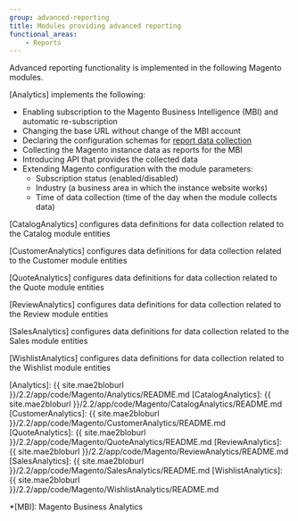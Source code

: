 ```yaml
---
group: advanced-reporting
title: Modules providing advanced reporting
functional_areas:
    - Reports
---
```


Advanced reporting functionality is implemented in the following Magento modules.

[Analytics] implements the following:

*  Enabling subscription to the Magento Business Intelligence (MBI) and automatic re-subscription
*  Changing the base URL without change of the MBI account
*  Declaring the configuration schemas for [report data collection]
*  Collecting the Magento instance data as reports for the MBI
*  Introducing API that provides the collected data
*  Extending Magento configuration with the module parameters:
   *  Subscription status (enabled/disabled)
   *  Industry (a business area in which the instance website works)
   *  Time of data collection (time of the day when the module collects data)

[CatalogAnalytics] configures data definitions for data collection related to the Catalog module entities

[CustomerAnalytics] configures data definitions for data collection related to the Customer module entities

[QuoteAnalytics] configures data definitions for data collection related to the Quote module entities

[ReviewAnalytics] configures data definitions for data collection related to the Review module entities

[SalesAnalytics] configures data definitions for data collection related to the Sales module entities

[WishlistAnalytics] configures data definitions for data collection related to the Wishlist module entities

<!-- LINK DEFINITIONS -->

[Analytics]: {{ site.mae2bloburl }}/2.2/app/code/Magento/Analytics/README.md
[CatalogAnalytics]: {{ site.mae2bloburl }}/2.2/app/code/Magento/CatalogAnalytics/README.md
[CustomerAnalytics]: {{ site.mae2bloburl }}/2.2/app/code/Magento/CustomerAnalytics/README.md
[QuoteAnalytics]: {{ site.mae2bloburl }}/2.2/app/code/Magento/QuoteAnalytics/README.md
[ReviewAnalytics]: {{ site.mae2bloburl }}/2.2/app/code/Magento/ReviewAnalytics/README.md
[SalesAnalytics]: {{ site.mae2bloburl }}/2.2/app/code/Magento/SalesAnalytics/README.md
[WishlistAnalytics]: {{ site.mae2bloburl }}/2.2/app/code/Magento/WishlistAnalytics/README.md

[report data collection]: ./data-collection.html

<!-- ABBREVIATIONS -->
*[MBI]: Magento Business Analytics